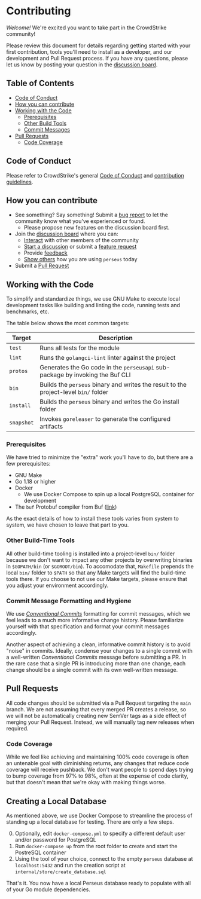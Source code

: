 # Contributing

_Welcome!_ We're excited you want to take part in the CrowdStrike community!

Please review this document for details regarding getting started with your first contribution, tools
you'll need to install as a developer, and our development and Pull Request process. If you have any
questions, please let us know by posting your question in the [discussion board](https://github.com/CrowdStrike/perseus/discussions).

## Table of Contents

- [Code of Conduct](#code-of-conduct)
- [How you can contribute](#how-you-can-contribute)
- [Working with the Code](#working-with-the-code)
  - [Prerequisites](#prerequisites)
  - [Other Build Tools](#other-build-time-tools)
  - [Commit Messages](#commit-message-formatting-and-hygiene)
- [Pull Requests](#pull-requests)
  - [Code Coverage](#code-coverage)

## Code of Conduct

Please refer to CrowdStrike's general [Code of Conduct](https://opensource.crowdstrike.com/code-of-conduct/)
and [contribution guidelines](https://opensource.crowdstrike.com/contributing/).

## How you can contribute

- See something? Say something! Submit a [bug report](https://github.com/CrowdStrike/perseus/issues/new?assignees=&labels=bug%2Ctriage&template=bug.md&title=) to let the community know what you've experienced or found.
  - Please propose new features on the discussion board first.
- Join the [discussion board](https://github.com/CrowdStrike/perseus/discussions) where you can:
  - [Interact](https://github.com/CrowdStrike/perseus/discussions/categories/general) with other members of the community
  - [Start a discussion](https://github.com/CrowdStrike/perseus/discussions/categories/ideas) or submit a [feature request](https://github.com/CrowdStrike/perseus/issues/new?assignees=&labels=enhancement%2Ctriage&template=feature_request.md&title=)
  - Provide [feedback](https://github.com/CrowdStrike/perseus/discussions/categories/q-a)
  - [Show others](https://github.com/CrowdStrike/perseus/discussions/categories/show-and-tell) how you are using `perseus` today
- Submit a [Pull Request](#pull-requests)

## Working with the Code

To simplify and standardize things, we use GNU Make to execute local development tasks like building
and linting the code, running tests and benchmarks, etc.

The table below shows the most common targets:

| Target       | Description                                                                          |
| ------------ | ------------------------------------------------------------------------------------ |
| `test`       | Runs all tests for the module                                                        |
| `lint`       | Runs the `golangci-lint` linter against the project                                  |
| `protos`     | Generates the Go code in the `perseusapi` sub-package by invoking the Buf CLI        |
| `bin`        | Builds the `perseus` binary and writes the result to the project-level `bin/` folder |
| `install`    | Builds the `perseus` binary and writes the Go install folder                         |
| `snapshot`   | Invokes `goreleaser` to generate the configured artifacts                            |

### Prerequisites

We have tried to minimize the "extra" work you'll have to do, but there are a few prerequisites:

- GNU Make
- Go 1.18 or higher
- Docker
  - We use Docker Compose to spin up a local PostgreSQL container for development
- The `buf` Protobuf compiler from Buf ([link](https://buf.build))

As the exact details of how to install these tools varies from system to system, we have chosen to
leave that part to you.

### Other Build-Time Tools

All other build-time tooling is installed into a project-level `bin/` folder because we don't want to impact
any other projects by overwriting binaries in `$GOPATH/bin` (or `$GOROOT/bin`). To accomodate that, `Makefile`
prepends the local `bin/` folder to `$PATH` so that any Make targets will find the build-time tools there. If
you choose to not use our Make targets, please ensure that you adjust your environment accordingly.

### Commit Message Formatting and Hygiene

We use [_Conventional Commits_](https://www.conventionalcommits.org/en/v1.0.0/) formatting for commit
messages, which we feel leads to a much more informative change history. Please familiarize yourself
with that specification and format your commit messages accordingly.

Another aspect of achieving a clean, informative commit history is to avoid "noise" in commits.
Ideally, condense your changes to a single commit with a well-written _Conventional Commits_ message
before submitting a PR. In the rare case that a single PR is introducing more than one change, each
change should be a single commit with its own well-written message.

## Pull Requests

All code changes should be submitted via a Pull Request targeting the `main` branch. We are not assuming
that every merged PR creates a release, so we will not be automatically creating new SemVer tags as
a side effect of merging your Pull Request. Instead, we will manually tag new releases when required.

### Code Coverage

While we feel like achieving and maintaining 100% code coverage is often an untenable goal with
diminishing returns, any changes that reduce code coverage will receive pushback. We don't want
people to spend days trying to bump coverage from 97% to 98%, often at the expense of code clarity,
but that doesn't mean that we're okay with making things worse.

## Creating a Local Database

As mentioned above, we use Docker Compose to streamline the process of standing up a local database
for testing.  There are only a few steps.

0) Optionally, edit `docker-compose.yml` to specify a different default user and/or password for PostgreSQL
1) Run `docker-compose up` from the root folder to create and start the PostreSQL container
2) Using the tool of your choice, connect to the empty `perseus` database at `localhost:5432` and
   run the creation script at `internal/store/create_database.sql`

That's it. You now have a local Perseus database ready to populate with all of your Go module dependencies.
